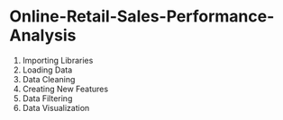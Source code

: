 # Online-Retail-Sales-Performance-Analysis
1. Importing Libraries
2. Loading Data
3. Data Cleaning
4. Creating New Features
5. Data Filtering
6. Data Visualization
